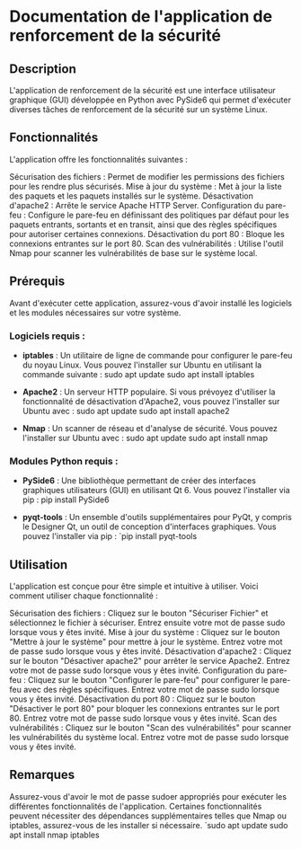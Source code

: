 # Documentation de l'application de renforcement de la sécurité
## Description
L'application de renforcement de la sécurité est une interface utilisateur graphique (GUI) développée en Python avec PySide6 qui permet d'exécuter diverses tâches de renforcement de la sécurité sur un système Linux.

## Fonctionnalités
L'application offre les fonctionnalités suivantes :

Sécurisation des fichiers : Permet de modifier les permissions des fichiers pour les rendre plus sécurisés.
Mise à jour du système : Met à jour la liste des paquets et les paquets installés sur le système.
Désactivation d'apache2 : Arrête le service Apache HTTP Server.
Configuration du pare-feu : Configure le pare-feu en définissant des politiques par défaut pour les paquets entrants, sortants et en transit, ainsi que des règles spécifiques pour autoriser certaines connexions.
Désactivation du port 80 : Bloque les connexions entrantes sur le port 80.
Scan des vulnérabilités : Utilise l'outil Nmap pour scanner les vulnérabilités de base sur le système local.
## Prérequis

Avant d'exécuter cette application, assurez-vous d'avoir installé les logiciels et les modules nécessaires sur votre système.

### Logiciels requis :

- **iptables** : Un utilitaire de ligne de commande pour configurer le pare-feu du noyau Linux. Vous pouvez l'installer sur Ubuntu en utilisant la commande suivante :
sudo apt update
sudo apt install iptables


- **Apache2** : Un serveur HTTP populaire. Si vous prévoyez d'utiliser la fonctionnalité de désactivation d'Apache2, vous pouvez l'installer sur Ubuntu avec :
sudo apt update
sudo apt install apache2

- **Nmap** : Un scanner de réseau et d'analyse de sécurité. Vous pouvez l'installer sur Ubuntu avec :
sudo apt update
sudo apt install nmap


### Modules Python requis :

- **PySide6** : Une bibliothèque permettant de créer des interfaces graphiques utilisateurs (GUI) en utilisant Qt 6. Vous pouvez l'installer via pip :
pip install PySide6



- **pyqt-tools** : Un ensemble d'outils supplémentaires pour PyQt, y compris le Designer Qt, un outil de conception d'interfaces graphiques. Vous pouvez l'installer via pip :
`pip install pyqt-tools
## Utilisation
L'application est conçue pour être simple et intuitive à utiliser. Voici comment utiliser chaque fonctionnalité :

Sécurisation des fichiers : Cliquez sur le bouton "Sécuriser Fichier" et sélectionnez le fichier à sécuriser. Entrez ensuite votre mot de passe sudo lorsque vous y êtes invité.
Mise à jour du système : Cliquez sur le bouton "Mettre à jour le système" pour mettre à jour le système. Entrez votre mot de passe sudo lorsque vous y êtes invité.
Désactivation d'apache2 : Cliquez sur le bouton "Désactiver apache2" pour arrêter le service Apache2. Entrez votre mot de passe sudo lorsque vous y êtes invité.
Configuration du pare-feu : Cliquez sur le bouton "Configurer le pare-feu" pour configurer le pare-feu avec des règles spécifiques. Entrez votre mot de passe sudo lorsque vous y êtes invité.
Désactivation du port 80 : Cliquez sur le bouton "Désactiver le port 80" pour bloquer les connexions entrantes sur le port 80. Entrez votre mot de passe sudo lorsque vous y êtes invité.
Scan des vulnérabilités : Cliquez sur le bouton "Scan des vulnérabilités" pour scanner les vulnérabilités du système local. Entrez votre mot de passe sudo lorsque vous y êtes invité.
## Remarques
Assurez-vous d'avoir le mot de passe sudoer appropriés pour exécuter les différentes fonctionnalités de l'application.
Certaines fonctionnalités peuvent nécessiter des dépendances supplémentaires telles que Nmap ou iptables, assurez-vous de les installer si nécessaire.
`sudo apt update
sudo apt install nmap iptables
